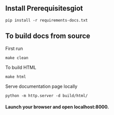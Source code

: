 ## Install Prerequisitesgiot
```
pip install -r requirements-docs.txt
```
## To build docs from source

First run 

``` 
make clean
```

To build HTML

```
make html
```

Serve documentation page locally

```
python -m http.server -d build/html/
```

#### Launch your browser and open localhost:8000.